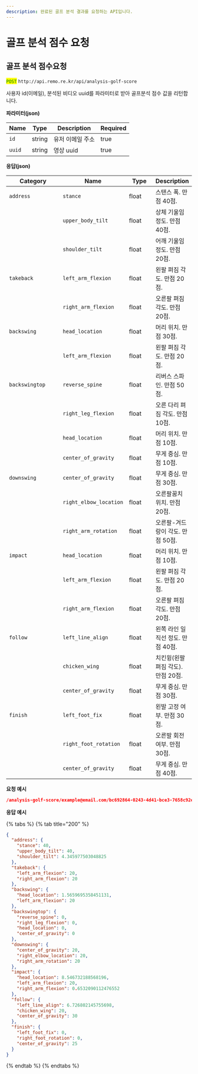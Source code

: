 ```yaml
---
description: 완료된 골프 분석 결과를 요청하는 API입니다.
---
```


# 골프 분석 점수 요청

## 골프 분석 점수요청

<mark style="color:green;">`POST`</mark> `http://api.remo.re.kr/api/analysis-golf-score`

사용자 id(이메일), 분석된 비디오 uuid를 파라미터로 받아 골프분석 점수 값을 리턴합니다.

**파라미터(json)**

<table><thead><tr><th>Name</th><th>Type</th><th>Description</th><th data-type="checkbox">Required</th></tr></thead><tbody><tr><td><code>id</code></td><td>string</td><td>유저 이메일 주소</td><td>true</td></tr><tr><td><code>uuid</code></td><td>string</td><td>영상 uuid</td><td>true</td></tr></tbody></table>

**응답(json)**

<table><thead><tr><th width="185">Category</th><th width="126">Name</th><th width="86">Type</th><th>Description</th></tr></thead><tbody><tr><td><code>address</code></td><td><code>stance</code></td><td>float</td><td>스탠스 폭. 만점 40점.</td></tr><tr><td></td><td><code>upper_body_tilt</code></td><td>float</td><td>상체 기울임 정도. 만점 40점.</td></tr><tr><td></td><td><code>shoulder_tilt</code></td><td>float</td><td>어깨 기울임 정도. 만점 20점.</td></tr><tr><td><code>takeback</code></td><td><code>left_arm_flexion</code></td><td>float</td><td>왼팔 펴짐 각도. 만점 20점.</td></tr><tr><td></td><td><code>right_arm_flexion</code></td><td>float</td><td>오른팔 펴짐 각도. 만점 20점.</td></tr><tr><td><code>backswing</code></td><td><code>head_location</code></td><td>float</td><td>머리 위치. 만점 30점.</td></tr><tr><td></td><td><code>left_arm_flexion</code></td><td>float</td><td>왼팔 펴짐 각도. 만점 20점.</td></tr><tr><td><code>backswingtop</code></td><td><code>reverse_spine</code></td><td>float</td><td>리버스 스파인. 만점 50점.</td></tr><tr><td></td><td><code>right_leg_flexion</code></td><td>float</td><td>오른 다리 펴짐 각도. 만점 10점.</td></tr><tr><td></td><td><code>head_location</code></td><td>float</td><td>머리 위치. 만점 10점. </td></tr><tr><td></td><td><code>center_of_gravity</code></td><td>float</td><td>무게 중심. 만점 10점.</td></tr><tr><td><code>downswing</code></td><td><code>center_of_gravity</code></td><td>float</td><td>무게 중심. 만점 30점.</td></tr><tr><td></td><td><code>right_elbow_location</code></td><td>float</td><td>오른팔꿈치 위치. 만점 20점.</td></tr><tr><td></td><td><code>right_arm_rotation</code></td><td>float</td><td>오른팔-겨드랑이 각도. 만점 50점.</td></tr><tr><td><code>impact</code></td><td><code>head_location</code></td><td>float</td><td>머리 위치. 만점 10점.</td></tr><tr><td></td><td><code>left_arm_flexion</code></td><td>float</td><td>왼팔 펴짐 각도. 만점 20점.</td></tr><tr><td></td><td><code>right_arm_flexion</code></td><td>float</td><td>오른팔 펴짐 각도. 만점 20점.</td></tr><tr><td><code>follow</code></td><td><code>left_line_align</code></td><td>float</td><td>왼쪽 라인 일직선 정도. 만점 40점.</td></tr><tr><td></td><td><code>chicken_wing</code></td><td>float</td><td>치킨윙(왼팔 펴짐 각도). 만점 20점.</td></tr><tr><td></td><td><code>center_of_gravity</code></td><td>float</td><td>무게 중심. 만점 30점.</td></tr><tr><td><code>finish</code></td><td><code>left_foot_fix</code></td><td>float</td><td>왼발 고정 여부. 만점 30점.</td></tr><tr><td></td><td><code>right_foot_rotation</code></td><td>float</td><td>오른발 회전 여부. 만점 30점.</td></tr><tr><td></td><td><code>center_of_gravity</code></td><td>float</td><td>무게 중심. 만점 40점.</td></tr></tbody></table>

**요청 예시**

```json
/analysis-golf-score/example@email.com/bc692864-0243-4d41-bce3-7658c92ef0c5
```

**응답 예시**

{% tabs %}
{% tab title="200" %}
```json
{
  "address": {
    "stance": 40,
    "upper_body_tilt": 40,
    "shoulder_tilt": 4.345977503048825
  },
  "takeback": {
    "left_arm_flexion": 20,
    "right_arm_flexion": 20
  },
  "backswing": {
    "head_location": 1.5659695358451131,
    "left_arm_flexion": 20
  },
  "backswingtop": {
    "reverse_spine": 0,
    "right_leg_flexion": 0,
    "head_location": 0,
    "center_of_gravity": 0
  },
  "downswing": {
    "center_of_gravity": 20,
    "right_elbow_location": 20,
    "right_arm_rotation": 20
  },
  "impact": {
    "head_location": 8.546732188568196,
    "left_arm_flexion": 20,
    "right_arm_flexion": 0.6532090112476552
  },
  "follow": {
    "left_line_align": 6.726802145755698,
    "chicken_wing": 20,
    "center_of_gravity": 30
  },
  "finish": {
    "left_foot_fix": 0,
    "right_foot_rotation": 0,
    "center_of_gravity": 25
  }
}

```
{% endtab %}
{% endtabs %}
